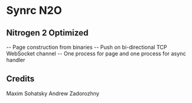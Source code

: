 Synrc N2O
=========

Nitrogen 2 Optimized
--------------------

 -- Page construction from binaries
 -- Push on bi-directional TCP WebSocket channel
 -- One process for page and one process for async handler

Credits
-------

Maxim Sohatsky
Andrew Zadorozhny
